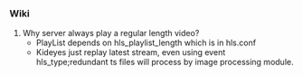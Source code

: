 ### Wiki
1. Why server always play a regular length video?
    - PlayList depends on hls_playlist_length which is in hls.conf
    - Kideyes just replay latest stream, even using event hls_type;redundant ts files will process by image processing module.

